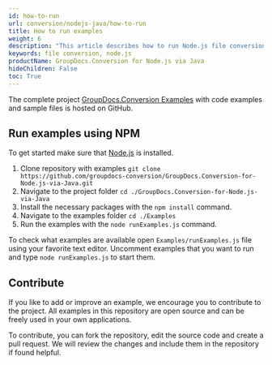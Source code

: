 ```yaml
---
id: how-to-run
url: conversion/nodejs-java/how-to-run
title: How to run examples
weight: 6
description: "This article describes how to run Node.js file conversion API code examples."
keywords: file conversion, node.js
productName: GroupDocs.Conversion for Node.js via Java
hideChildren: False
toc: True
---
```

The complete project [GroupDocs.Conversion Examples](https://github.com/groupdocs-conversion/GroupDocs.Conversion-for-Node.js-via-Java) with code examples and sample files is hosted on GitHub.


## Run examples using NPM

To get started make sure that [Node.js](https://nodejs.org) is installed.

1. Clone repository with examples `git clone https://github.com/groupdocs-conversion/GroupDocs.Conversion-for-Node.js-via-Java.git`
2. Navigate to the project folder `cd ./GroupDocs.Conversion-for-Node.js-via-Java`
3. Install the necessary packages with the `npm install` command.
4. Navigate to the examples folder `cd ./Examples`
4. Run the examples with the `node runExamples.js` command.

To check what examples are available open `Examples/runExamples.js` file using your favorite text editor. Uncomment examples that you want to run and type `node runExamples.js` to start them.


## Contribute

If you like to add or improve an example, we encourage you to contribute to the project. All examples in this repository are open source and can be freely used in your own applications.

To contribute, you can fork the repository, edit the source code and create a pull request. We will review the changes and include them in the repository if found helpful.
